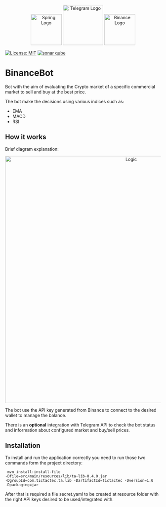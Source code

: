 <p align="center">
  <a target="_blank"><img src="https://spring.io/images/projects/spring-edf462fec682b9d48cf628eaf9e19521.svg" width="100" alt="Spring Logo" /></a>
  <a target="_blank"><img src="https://user-images.githubusercontent.com/22296699/123639271-4e59e780-d820-11eb-8f40-5bff71c494d8.png" width="130" alt="Telegram Logo" /></a>
  <a target="_blank"><img src="https://user-images.githubusercontent.com/22296699/123639394-6af61f80-d820-11eb-8f25-3555a2271762.png" width="100" alt="Binance Logo" /></a>
</p>

[![License: MIT](https://img.shields.io/badge/License-MIT-yellow.svg)](https://github.com/fedexu/love-article/blob/master/LICENSE)
[![sonar qube](https://sonarcloud.io/api/project_badges/measure?project=fedexu_BinanceBot&metric=alert_status)](https://sonarcloud.io/dashboard?id=fedexu_BinanceBot)

# BinanceBot

Bot with the aim of evaluating the Crypto market of a specific commercial market to sell and buy at the best price.

The bot make the decisions using various indices such as:
- EMA
- MACD
- RSI

## How it works

Brief diagram explanation:

<p align="center">
  <a target="_blank"><img src="https://user-images.githubusercontent.com/22296699/123637802-b7406000-d81e-11eb-8ef9-0c365afef15d.png" width="800" alt="Logic" /></a>
</p>

The bot use the API key generated from Binance to connect to the desired wallet to manage the balance.

There is an <b>optional</b> integration with Telegram API to check the bot status and information about configured market and buy/sell prices.


## Installation

To install and run the application correctly you need to run those two commands form the project directory:

<code> mvn install:install-file -Dfile=src/main/resources/lib/ta-lib-0.4.0.jar -DgroupId=com.tictactec.ta.lib -DartifactId=tictactec -Dversion=1.0 -Dpackaging=jar</code>

After that is required a file secret.yaml to be created at resource folder with the right API keys desired to be used/integrated with.
